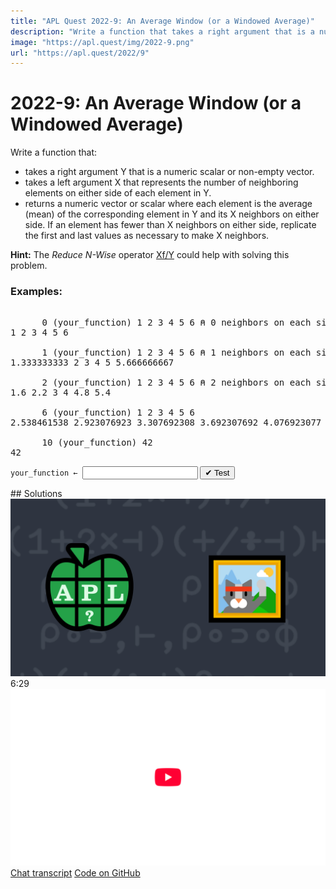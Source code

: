 ```yaml
---
title: "APL Quest 2022-9: An Average Window (or a Windowed Average)"
description: "Write a function that takes a right argument that is a numeric scalar or non-empty vector and takes a left argument X that represents the number of neighboring elements on either side of each element in Y and returns a numeric vector or scalar where each element is the average (mean) of the corresponding element in Y and its X neighbors on either side."
image: "https://apl.quest/img/2022-9.png"
url: "https://apl.quest/2022/9"
---
```


<!-- Write a function that takes a right argument that is a numeric scalar or non-empty vector and takes a left argument <span class="APL">X</span> that represents the number of neighboring elements on either side of each element in <span class="APL">Y</span> and returns a numeric vector or scalar where each element is the average (mean) of the corresponding element in <span class="APL">Y</span> and its <span class="APL">X</span> neighbors on either side. -->

# <span class=s>2022-</span>9: An Average Window (or a Windowed Average)

<p>Write a function that:</p>
<ul>
    <li>takes a right argument <span class="APL">Y</span> that is a numeric scalar or non-empty vector.</li>
    <li>takes a left argument <span class="APL">X</span> that represents the number of neighboring elements on either side of each element in <span class="APL">Y</span>.</li>
    <li>returns a numeric vector or scalar where each element is the average (mean) of the corresponding element in <span class="APL">Y</span> and its <span class="APL">X</span> neighbors on either side. If an element has fewer than <span class="APL">X</span> neighbors on either side, replicate the first and last values as necessary to make <span class="APL">X</span> neighbors.</li>
</ul>
<p><i class="fas fa-lightbulb-on"></i> <strong>Hint:</strong> The <em>Reduce N-Wise</em> operator <a href="http://help.dyalog.com/latest/#Language/Primitive%20Operators/Reduce%20N%20Wise.htm" class="APL" target="_blank">Xf/Y</a> could help with solving this
    problem.
</p>

### Examples:
<pre class="APL">

      0 (your_function) 1 2 3 4 5 6 ⍝ 0 neighbors on each side
1 2 3 4 5 6

      1 (your_function) 1 2 3 4 5 6 ⍝ 1 neighbors on each side
1.333333333 2 3 4 5 5.666666667

      2 (your_function) 1 2 3 4 5 6 ⍝ 2 neighbors on each side
1.6 2.2 3 4 4.8 5.4

      6 (your_function) 1 2 3 4 5 6
2.538461538 2.923076923 3.307692308 3.692307692 4.076923077 4.461538462

      10 (your_function) 42
42    
</pre>
<div class="pdiv">
  <code onclick="p_Input.focus()">your_function ← </code><input id="p_Input" autocomplete="off" spellcheck="false" oninput="this.parentElement.querySelector`button`.disabled=false;localStorage.setItem(window.location.pathname,this.value)" onkeypress="subm(event)">
  <button onclick="alert$.next`Testing…`;submitSolution`p`" class="md-button md-button--primary">&#x2714; Test</button>
</div>
<p id="p_Output"></p>
## Solutions
<div onclick="play(this)" title="Video on YouTube" class="yt">
<img class="md-header--shadow" alt="Video Thumbnail" src="../../img/2022-9.png">
<time>6:29</time>
<img alt="YouTube" src="../../img/yt-big.png">
</div>
<a href="https://chat.stackexchange.com/transcript/52405?m=64894638#64894638" target="_blank" class="md-button md-button--primary">Chat transcript</a>
<a href="https://github.com/abrudz/apl_quest/tree/main/2022/9.apl" target="_blank" class="md-button md-button--primary right">Code on GitHub</a>

<script>
    testCases={"a":[["0","1 2 3 4 5 6"],["1","1 2 3 4 5 6"],["2","1 2 3 4 5 6"],["6","1 2 3 4 5 6"],["10","42"]],"b":[["20","10⍴0"],["5","(10?1000)+0j1×10?1000"]],"f":"{(1+2×⍺)(+/÷⊣)((⍺⍴⊣/),⊢,(⍺⍴⊢/))⍵}"}
    p_Input.value=localStorage.getItem(window.location.pathname)
    play=e=>e.outerHTML=`<iframe class="md-header--shadow" src="https://www.youtube.com/embed/RautPkG3A3Y?list=PLYKQVqyrAEj9wDIUyLDGtDAFTKY38BUMN&autoplay=1" title="<span class=s>2022-</span>9: An Average Window (or a Windowed Average) (APL Quest 2022-9)" frameborder="0" allow="accelerometer; autoplay; clipboard-write; encrypted-media; gyroscope; picture-in-picture; web-share" referrerpolicy="strict-origin-when-cross-origin" allowfullscreen></iframe>`
</script>
